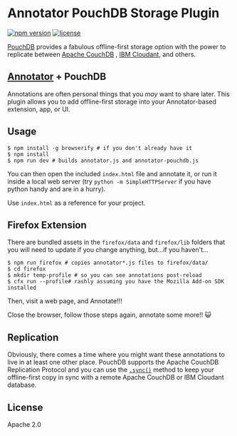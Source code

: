 # Annotator PouchDB Storage Plugin

[![npm version](https://img.shields.io/npm/v/annotator-pouchdb.svg)](https://www.npmjs.com/package/annotator-pouchdb)
[![license](https://img.shields.io/github/license/bigbluehat/annotator-pouchdb.svg)](http://www.apache.org/licenses/LICENSE-2.0)

[PouchDB](http://pouchdb.com/) provides a fabulous offline-first storage option
with the power to replicate between [Apache CouchDB](http://couchdb.apache.org)
, [IBM Cloudant](http://cloudant.com/), and others.

## [Annotator](http://annotatorjs.org/) + PouchDB

Annotations are often personal things that you *may* want to share later. This
plugin allows you to add offline-first storage into your Annotator-based
extension, app, or UI.

## Usage

```
$ npm install -g browserify # if you don't already have it
$ npm install
$ npm run dev # builds annotator.js and annotator-pouchdb.js
```

You can then open the included `index.html` file and annotate it, or run it
inside a local web server (try `python -m SimpleHTTPServer` if you have python
handy and are in a hurry).

Use `index.html` as a reference for your project.

## Firefox Extension

There are bundled assets in the `firefox/data` and `firefox/lib` folders that
you will need to update if you change anything, but...if you haven't...

```
$ npm run firefox # copies annotator*.js files to firefox/data/
$ cd firefox
$ mkdir temp-profile # so you can see annotations post-reload
$ cfx run --profile# rashly assuming you have the Mozilla Add-on SDK installed
```

Then, visit a web page, and Annotate!!!

Close the browser, follow those steps again, annotate some more!! :smiley_cat:

## Replication

Obviously, there comes a time where you might want these annotations to live
in at least one other place. PouchDB supports the Apache CouchDB Replication
Protocol and you can use the [`.sync()`](http://pouchdb.com/api.html#sync)
method to keep your offline-first copy in sync with a remote Apache CouchDB
or IBM Cloudant database.

## License
Apache 2.0
